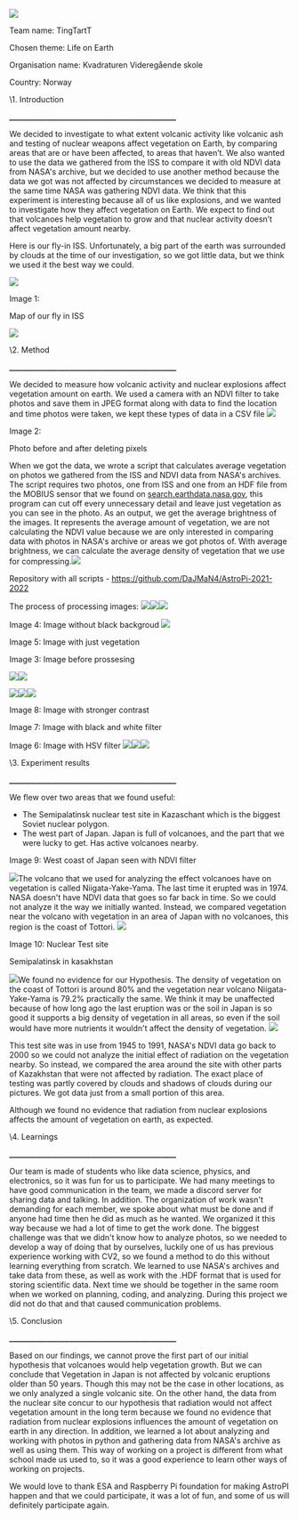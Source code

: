 ![](readmeimages\Aspose.Words.52fca623-1ad1-4d34-845b-1654aa743da7.001.png)

Team name: TingTartT

Chosen theme: Life on Earth 

Organisation name: Kvadraturen Videregående skole 

Country: Norway

\1. Introduction

**\_\_\_\_\_\_\_\_\_\_\_\_\_\_\_\_\_\_\_\_\_\_\_\_\_\_\_\_\_\_\_\_\_\_\_\_\_\_\_\_\_\_\_\_\_**

We decided to investigate to what extent volcanic activity like volcanic ash and testing of nuclear weapons affect vegetation on Earth, by comparing areas that are or have been affected, to areas that haven’t. We also wanted to use the data we gathered from the ISS to compare it with old NDVI data from NASA's archive, but we decided to use another method because the data we got was not affected by circumstances we decided to measure at the same time NASA was gathering NDVI data. We think that this experiment is interesting because all of us like explosions, and we wanted to investigate how they affect vegetation on Earth. We expect to find out that volcanoes help vegetation to grow and that nuclear activity doesn’t affect vegetation amount nearby. 

Here is our fly-in ISS. Unfortunately, a big part of the earth was surrounded by clouds at the time of our investigation, so we got little data, but we think we used it the best way we could. 

![](https://github.com/Smulee/AstroPi2022-TingTarT/tree/main/readme%20images\Aspose.Words.52fca623-1ad1-4d34-845b-1654aa743da7.002.png?raw=true)

Image 1: 

Map of our fly in ISS

![](https://github.com/Smulee/AstroPi2022-TingTarT/tree/main/readme%20images\Aspose.Words.52fca623-1ad1-4d34-845b-1654aa743da7.003.png?raw=true)






\2. Method

**\_\_\_\_\_\_\_\_\_\_\_\_\_\_\_\_\_\_\_\_\_\_\_\_\_\_\_\_\_\_\_\_\_\_\_\_\_\_\_\_\_\_\_\_\_**

We decided to measure how volcanic activity and nuclear explosions affect vegetation amount on earth. We used a camera with an NDVI filter to take photos and save them in JPEG format along with data to find the location and time photos were taken, we kept these types of data in a CSV file ![](https://github.com/Smulee/AstroPi2022-TingTarT/tree/main/readme%20images\Aspose.Words.52fca623-1ad1-4d34-845b-1654aa743da7.004.png?raw=true)

Image 2: 

Photo before and after deleting pixels

When we got the data, we wrote a script that calculates average vegetation on photos we gathered from the ISS and NDVI data from NASA's archives. The script requires two photos, one from ISS and one from an HDF file from the MOBIUS sensor that we found on [search.earthdata.nasa.gov](https://search.earthdata.nasa.gov/), this program can cut off every unnecessary detail and leave just vegetation as you can see in the photo. As an output, we get the average brightness of the images. It represents the average amount of vegetation, we are not calculating the NDVI value because we are only interested in comparing data with photos in NASA's archive or areas we got photos of. With average brightness, we can calculate the average density of vegetation that we use for compressing.![](https://github.com/Smulee/AstroPi2022-TingTarT/tree/main/readme%20images\Aspose.Words.52fca623-1ad1-4d34-845b-1654aa743da7.005.png?raw=true)

Repository with all scripts - <https://github.com/DaJMaN4/AstroPi-2021-2022>

The process of processing images: ![](https://github.com/Smulee/AstroPi2022-TingTarT/tree/main/readme%20images\Aspose.Words.52fca623-1ad1-4d34-845b-1654aa743da7.006.png?raw=true)![](https://github.com/Smulee/AstroPi2022-TingTarT/tree/main/readme%20images\Aspose.Words.52fca623-1ad1-4d34-845b-1654aa743da7.007.png?raw=true)![](https://github.com/Smulee/AstroPi2022-TingTarT/tree/main/readme%20images\Aspose.Words.52fca623-1ad1-4d34-845b-1654aa743da7.008.png?raw=true)


Image 4: Image without black backgroud
![](https://github.com/Smulee/AstroPi2022-TingTarT/tree/main/readme%20images\Aspose.Words.52fca623-1ad1-4d34-845b-1654aa743da7.009.png?raw=true)

Image 5: Image with just vegetation

Image 3: Image before prossesing

![](https://github.com/Smulee/AstroPi2022-TingTarT/tree/main/readme%20images\Aspose.Words.52fca623-1ad1-4d34-845b-1654aa743da7.010.png?raw=true)![](https://github.com/Smulee/AstroPi2022-TingTarT/tree/main/readme%20images\Aspose.Words.52fca623-1ad1-4d34-845b-1654aa743da7.011.png?raw=true)

![](https://github.com/Smulee/AstroPi2022-TingTarT/tree/main/readme%20images\Aspose.Words.52fca623-1ad1-4d34-845b-1654aa743da7.012.png?raw=true)![](https://github.com/Smulee/AstroPi2022-TingTarT/tree/main/readme%20images\Aspose.Words.52fca623-1ad1-4d34-845b-1654aa743da7.013.png?raw=true)![](https://github.com/Smulee/AstroPi2022-TingTarT/tree/main/readme%20images\Aspose.Words.52fca623-1ad1-4d34-845b-1654aa743da7.014.png?raw=true)



Image 8: Image with stronger contrast

Image 7: Image with black and white filter

Image 6: Image with HSV filter
![](https://github.com/Smulee/AstroPi2022-TingTarT/tree/main/readme%20images\Aspose.Words.52fca623-1ad1-4d34-845b-1654aa743da7.015.png?raw=true)![](https://github.com/Smulee/AstroPi2022-TingTarT/tree/main/readme%20images\Aspose.Words.52fca623-1ad1-4d34-845b-1654aa743da7.016.png?raw=true)![](https://github.com/Smulee/AstroPi2022-TingTarT/tree/main/readme%20images\Aspose.Words.52fca623-1ad1-4d34-845b-1654aa743da7.017.png?raw=true)

\3. Experiment results 

**\_\_\_\_\_\_\_\_\_\_\_\_\_\_\_\_\_\_\_\_\_\_\_\_\_\_\_\_\_\_\_\_\_\_\_\_\_\_\_\_\_\_\_\_\_**

We flew over two areas that we found useful:

- The Semipalatinsk nuclear test site in Kazaschant which is the biggest Soviet nuclear polygon.
- The west part of Japan. Japan is full of volcanoes, and the part that we were lucky to get. Has active volcanoes nearby. 

Image 9: West coast of Japan seen with NDVI filter

![](https://github.com/Smulee/AstroPi2022-TingTarT/tree/main/readme%20images\Aspose.Words.52fca623-1ad1-4d34-845b-1654aa743da7.018.png?raw=true)The volcano that we used for analyzing the effect volcanoes have on vegetation is called Niigata-Yake-Yama. The last time it erupted was in 1974. NASA doesn't have NDVI data that goes so far back in time. So we could not analyze it the way we initially wanted. Instead, we compared vegetation near the volcano with vegetation in an area of Japan with no volcanoes, this region is the coast of Tottori. 		![](https://github.com/Smulee/AstroPi2022-TingTarT/tree/main/readme%20images\Aspose.Words.52fca623-1ad1-4d34-845b-1654aa743da7.019.png?raw=true)

Image 10: Nuclear Test site

Semipalatinsk in kasakhstan

![](https://github.com/Smulee/AstroPi2022-TingTarT/tree/main/readme%20images\Aspose.Words.52fca623-1ad1-4d34-845b-1654aa743da7.020.png?raw=true)We found no evidence for our Hypothesis. The density of vegetation on the coast of Tottori is around 80% and the vegetation near volcano Niigata-Yake-Yama is 79.2% practically the same. We think it may be unaffected because of how long ago the last eruption was or the soil in Japan is so good it supports a big density of vegetation in all areas, so even if the soil would have more nutrients it wouldn't affect the density of vegetation. 	![](https://github.com/Smulee/AstroPi2022-TingTarT/tree/main/readme%20images\Aspose.Words.52fca623-1ad1-4d34-845b-1654aa743da7.021.png?raw=true)

This test site was in use from 1945 to 1991, NASA's NDVI data go back to 2000 so we could not analyze the initial effect of radiation on the vegetation nearby. So instead, we compared the area around the site with other parts of Kazakhstan that were not affected by radiation. The exact place of testing was partly covered by clouds and shadows of clouds during our pictures. We got data just from a small portion of this area. 

Although we found no evidence that radiation from nuclear explosions affects the amount of vegetation on earth, as expected. 


\4. Learnings

**\_\_\_\_\_\_\_\_\_\_\_\_\_\_\_\_\_\_\_\_\_\_\_\_\_\_\_\_\_\_\_\_\_\_\_\_\_\_\_\_\_\_\_\_\_**

Our team is made of students who like data science, physics, and electronics, so it was fun for us to participate. We had many meetings to have good communication in the team, we made a discord server for sharing data and talking. In addition. The organization of work wasn't demanding for each member, we spoke about what must be done and if anyone had time then he did as much as he wanted. We organized it this way because we had a lot of time to get the work done. The biggest challenge was that we didn't know how to analyze photos, so we needed to develop a way of doing that by ourselves, luckily one of us has previous experience working with CV2, so we found a method to do this without learning everything from scratch. We learned to use NASA's archives and take data from these, as well as work with the .HDF format that is used for storing scientific data. Next time we should be together in the same room when we worked on planning, coding, and analyzing. During this project we did not do that and that caused communication problems.


\5. Conclusion 

**\_\_\_\_\_\_\_\_\_\_\_\_\_\_\_\_\_\_\_\_\_\_\_\_\_\_\_\_\_\_\_\_\_\_\_\_\_\_\_\_\_\_\_\_\_**

Based on our findings, we cannot prove the first part of our initial hypothesis that volcanoes would help vegetation growth. But we can conclude that Vegetation in Japan is not affected by volcanic eruptions older than 50 years. Though this may not be the case in other locations, as we only analyzed a single volcanic site. On the other hand, the data from the nuclear site concur to our hypothesis that radiation would not affect vegetation amount in the long term because we found no evidence that radiation from nuclear explosions influences the amount of vegetation on earth in any direction. In addition, we learned a lot about analyzing and working with photos in python and gathering data from NASA's archive as well as using them. This way of working on a project is different from what school made us used to, so it was a good experience to learn other ways of working on projects. 

We would love to thank ESA and Raspberry Pi foundation for making AstroPI happen and that we could participate, it was a lot of fun, and some of us will definitely participate again. 



